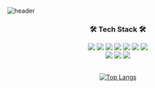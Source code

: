 

<!--
**soojinjin/soojinjin** is a ✨ _special_ ✨ repository because its `README.md` (this file) appears on your GitHub profile.

Here are some ideas to get you started:

- 🔭 I’m currently working on ...
- 🌱 I’m currently learning ...
- 👯 I’m looking to collaborate on ...
- 🤔 I’m looking for help with ...
- 💬 Ask me about ...
- 📫 How to reach me: ...
- 😄 Pronouns: ...
- ⚡ Fun fact: ...
-->
<!-- 타이틀 소개 부분-->
![header](https://capsule-render.vercel.app/api?type=soft&color=F5F5F5&height=300&section=header&text=Welcome%20to%20soojin's%20Github&fontSize=50)


 
<!--내용 부분--> 
<h3 align="center">🛠 Tech Stack 🛠</h3>
<div align="center">
  <img src="https://img.shields.io/badge/java-%23ED8B00.svg?style=for-the-badge&logo=openjdk&logoColor=white">
  <img src="https://img.shields.io/badge/Spring_Boot-6DB33F?style=for-the-badge&logo=Spring%20Boot&logoColor=white">
 <img src="https://img.shields.io/badge/mysql-4479A1.svg?style=for-the-badge&logo=mysql&logoColor=white">
  <img src="https://img.shields.io/badge/python-3670A0?style=for-the-badge&logo=python&logoColor=ffdd54">
 <img src="https://img.shields.io/badge/docker-%230db7ed.svg?style=for-the-badge&logo=docker&logoColor=white">
 <img src="https://img.shields.io/badge/Rabbitmq-FF6600?style=for-the-badge&logo=rabbitmq&logoColor=white">
 <img src="https://img.shields.io/badge/JWT-black?style=for-the-badge&logo=JSON%20web%20tokens">

</div>


<div align="center">

<img src="https://img.shields.io/badge/android%20studio-346ac1?style=for-the-badge&logo=android%20studio&logoColor=white">
<img src="https://img.shields.io/badge/IntelliJIDEA-000000.svg?style=for-the-badge&logo=intellij-idea&logoColor=white">
<img src="https://img.shields.io/badge/jupyter-%23FA0F00.svg?style=for-the-badge&logo=jupyter&logoColor=white">



<br>
<br>
 

<!-- 기술 통계 -->
[![Top Langs](https://github-readme-stats.vercel.app/api/top-langs/?username=soojinjin&langs_count=8&exclude_repo=hospital_distribution_data_project,income_data_pythonproject&layout=compact)](https://github.com/anuraghazra/github-readme-stats)
